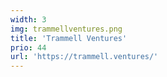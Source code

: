 ```yaml
---
width: 3
img: trammellventures.png
title: 'Trammell Ventures'
prio: 44
url: 'https://trammell.ventures/'
---
```




